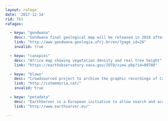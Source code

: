 ```yaml
---
layout: rafaga
date: '2017-12-14'
rid: 761
rafagas:

  - keyw: "gondwana"
    desc: "Gondwana final geological map will be released in 2018 after a 7 years project"
    link: "http://www.gondwana.geologia.ufrj.br/en/?page_id=26"
    invalid: true

  - keyw: "canopies"
    desc: "Africa map showing vegetation density and real tree height"
    link: "https://earthobservatory.nasa.gov/IOTD/view.php?id=89780"

  - keyw: "blows"
    desc: "Crowdsourced project to archive the graphic recordings of Catalonian October 1st events"
    link: "http://catmemoria.cat/"
    invalid: true

  - keyw: "petadata"
    desc: "EarthServer is a European initiative to allow search and access of satellite imagery cubes en 3 and 4 dimensions"
    link: "http://www.earthserver.eu/"

---
```

